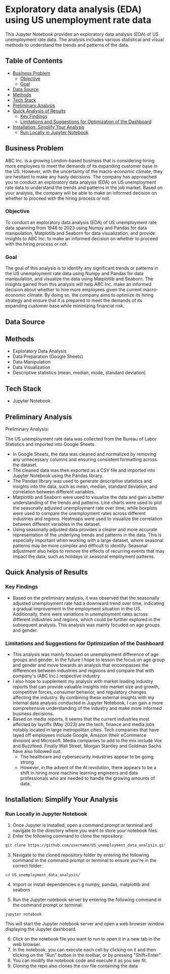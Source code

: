 # Exploratory data analysis (EDA) using US unemployment rate data

This Jupyter Notebook provides an exploratory data analysis (EDA) of US unemployment rate data. The analysis includes various statistical and visual methods to understand the trends and patterns of the data.

## Table of Contents
- [Business Problem](#business-problem)
  * [Objective](#objective)
  * [Goal](#goal)
- [Data Source](#data-source)
- [Methods](#methods)
- [Tech Stack](#tech-stack)
- [Preliminary Analysis](#preliminary-analysis)
- [Quick Analysis of Results](#quick-analysis-of-results)
  * [Key Findings](#key-findings)
  * [Limitations and Suggestions for Optimization of the Dashboard](#limitations-and-suggestions-for-optimization-of-the-dashboard)
- [Installation: Simplify Your Analysis](#installation-simplify-your-analysis)
  * [Run Locally in Jupyter Notebook](#run-locally-in-jupyter-notebook)

## Business Problem
ABC Inc. is a growing London-based business that is considering hiring more employees to meet the demands of its expanding customer base in the US. However, with the uncertainty of the macro-economic climate, they are hesitant to make any hasty decisions. The company has approached you to conduct an exploratory data analysis (EDA) on US unemployment rate data to understand the trends and patterns in the job market. Based on your analysis, the company will be able to make an informed decision on whether to proceed with the hiring process or not.

### Objective
To conduct an exploratory data analysis (EDA) of US unemployment rate data spanning from 1948 to 2023 using Numpy and Pandas for data manipulation, Matplotlib and Seaborn for data visualization, and provide insights to ABC Inc. to make an informed decision on whether to proceed with the hiring process or not.
### Goal
The goal of this analysis is to identify any significant trends or patterns in the US unemployment rate data using Numpy and Pandas for data manipulation, and visualize the data using Matplotlib and Seaborn. The insights gained from this analysis will help ABC Inc. make an informed decision about whether to hire more employees given the current macro-economic climate. By doing so, the company aims to optimize its hiring strategy and ensure that it is prepared to meet the demands of its expanding customer base while minimizing financial risk.

## Data Source 


## Methods
- Exploratory Data Analysis
- Data Preparation (Google Sheets)
- Data Manipulation
- Data Visualization
- Descriptive statistics (mean, median, mode, standard deviation)

## Tech Stack
- Jupyter Notebook

## Preliminary Analysis
Preliminary Analysis:

The US unemployment rate data was collected from the Bureau of Labor Statistics and imported into Google Sheets.
- In Google Sheets, the data was cleaned and normalized by removing any unnecessary columns and ensuring consistent formatting across the dataset.
- The cleaned data was then exported as a CSV file and imported into Jupyter Notebook using the Pandas library.
- The Pandas library was used to generate descriptive statistics and insights into the data, such as mean, median, standard deviation, and correlation between different variables.
- Matplotlib and Seaborn were used to visualize the data and gain a better understanding of the trends and patterns. Line charts were used to plot the seasonally adjusted unemployment rate over time, while boxplots were used to compare the unemployment rates across different industries and regions. Heatmaps were used to visualize the correlation between different variables in the dataset.
- Using seasonally adjusted data provides a clearer and more accurate representation of the underlying trends and patterns in the data. This is especially important when working with a large dataset, where seasonal patterns may be more complex and difficult to identify. Seasonal adjustment also helps to remove the effects of recurring events that may impact the data, such as holidays or seasonal employment patterns.

## Quick Analysis of Results
### Key Findings
- Based on the preliminary analysis, it was observed that the seasonally adjusted unemployment rate had a downward trend over time, indicating a gradual improvement in the employment situation in the US. Additionally, there were variations in unemployment rates across different industries and regions, which could be further explored in the subsequent analysis. This analysis was mainly focuded on age groups and gender.

### Limitations and Suggestions for Optimization of the Dashboard
- This analysis was mainly focused on unemployment difference of age groups and gender. In the future I hope to lesson the focus on age group and gender and move towards an analysis that encompasses the differences between industries and regsions and compare that with company's (ABC Inc.) respective industry.
- I also hope to supplement my analysis with market leading industry reports that can provide valuable insights into market size and growth, competitive forces, consumer behavior, and regulatory changes affecting the industry. By combining these external insights with my internal data analysis conducted in Jupyter Notebook, I can gain a more comprehensive understanding of the industry and make more informed business decisions. 
- Based on media reports, it seems that the current industries most affected by layoffs (May 2023) are the tech, finance and media jobs notably located in large metropolitan cities. Tech companies that have layed off employees include Google, Amazon (their eCommerce division) and Microsoft. Media companies to add to the mix include Vox and Buzzfeed. Finally Wall Street, Morgan Stantley and Goldman Sachs have also followed suit.
  - The healthcare and cybersecurity industries appear to be going strong
  - However, in the advent of the AI revolution, there appears to be a shift in hiring more machine learning engineers and data professionals who are needed to handle the growing amounts of data.

## Installation: Simplify Your Analysis
### Run Locally in Jupyter Notebook
1. Once Jupyter is installed, open a command prompt or terminal and navigate to the directory where you want to store your notebook files.
2. Enter the following command to clone the repository:
```bash
git clone https://github.com/username/US_unemployment_data_analysis.git
```
3. Navigate to the cloned repository folder by entering the following command in the command prompt or terminal to ensure you're in the correct folder:
```bash
cd US_unemployment_data_analysis/
```
4. Import or install dependencies e.g numpy, pandas, matplotlib and seaborn

5. Run the Jupyter notebook server by entering the following command in the command prompt or terminal:
```
jupyter notebook
```
This will start the Jupyter notebook server and open a web browser window displaying the Jupyter dashboard.

6. Click on the notebook file you want to run to open it in a new tab in the web browser.
7. In the notebook, you can execute each cell by clicking on it and then clicking on the "Run" button in the toolbar, or by pressing "Shift+Enter".
8. You can modify the notebook code and execute it as you see fit.
9. Cloning the repo also clones the csv file containing the data
